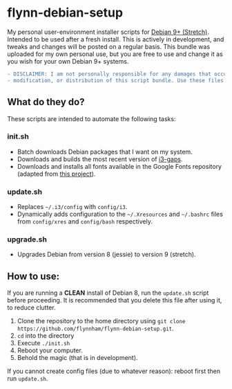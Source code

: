 # flynn-debian-setup
My personal user-environment installer scripts for [Debian 9+ (Stretch)](https://wiki.debian.org/DebianStretch). Intended to be used after a fresh install. This is actively in development, and tweaks and changes will be posted on a regular basis. This bundle was uploaded for my own personal use, but you are free to use and change it as you wish for your own Debian 9+ systems.

``` diff
- DISCLAIMER: I am not personally responsible for any damages that occur though the usage,
- modification, or distribution of this script bundle. Use these files at your own risk.
```

## What do they do?

These scripts are intended to automate the following tasks:

### init.sh
* Batch downloads Debian packages that I want on my system.
* Downloads and builds the most recent version of [i3-gaps](https://github.com/Airblader/i3).
* Downloads and installs all fonts available in the Google Fonts repository (adapted from [this project](https://github.com/hotice/webupd8/blob/master/install-google-fonts)).

### update.sh
* Replaces `~/.i3/config` with `config/i3`.
* Dynamically adds configuration to the `~/.Xresources` and `~/.bashrc` files from `config/xres` and `config/bash` respectively. 

### upgrade.sh
* Upgrades Debian from version 8 (jessie) to version 9 (stretch).

## How to use:

If you are running a **CLEAN** install of Debian 8, run the `update.sh` script before proceeding. It is recommended that you delete this file after using it, to reduce clutter.

1. Clone the repository to the home directory using `git clone https://github.com/flynnham/flynn-debian-setup.git`.
2. `cd` into the directory
3. Execute `./init.sh`
4. Reboot your computer.
5. Behold the magic (that is in development).

If you cannot create config files (due to whatever reason): reboot first then run `update.sh`.

